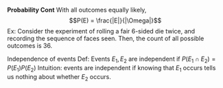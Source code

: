 **Probability Cont**
With all outcomes equally likely, $$P(E) = \frac{|E|}{|\Omega|}$$Ex: Consider the experiment of rolling a fair 6-sided die twice, and recording the sequence of faces seen. Then, the count of all possible outcomes is 36.

Independence of events
Def: Events $E_1, E_2$ are independent if $P(E_1 \cap E_2) = P(E_1)P(E_2)$ 
Intuition: events are independent if knowing that $E_1$ occurs tells us nothing about whether $E_2$ occurs.
 